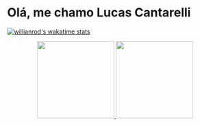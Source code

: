 
# Olá, me chamo Lucas Cantarelli


[![willianrod's wakatime stats](https://github-readme-stats.vercel.app/api/wakatime?username=lucascantarelli)](https://github.com/lucascantarelli/github-readme-stats)

<div align="center">
  <a href="https://github.com/lucascantarelli">
  <img height="180em" src="https://github-readme-stats.vercel.app/api?username=lucascantarelli&show_icons=true&include_all_commits=true&count_private=true"/>
  <img height="180em" src="https://github-readme-stats.vercel.app/api/top-langs/?username=lucascantarelli&layout=demo&langs_count=7"/>
</div>
